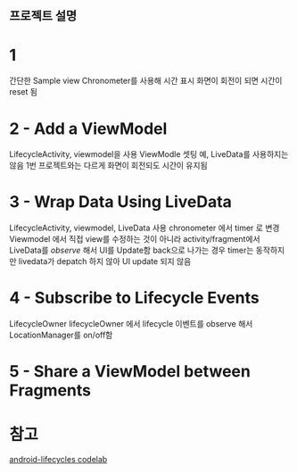## 프로젝트 설명
# 1
간단한 Sample view
Chronometer를 사용해 시간 표시
화면이 회전이 되면 시간이 reset 됨
# 2 - Add a ViewModel
LifecycleActivity, viewmodel을 사용
ViewModle 셋팅 예, LiveData를 사용하지는 않음
1번 프로젝트와는 다르게 화면이 회전되도 시간이 유지됨
# 3 - Wrap Data Using LiveData
LifecycleActivity, viewmodel, LiveData 사용
chronometer 에서 timer 로 변경
Viewmodel 에서 직접 view를 수정하는 것이 아니라
activity/fragment에서 LiveData를 *observe* 해서 UI를 Update함
back으로 나가는 경우 timer는 동작하지만 livedata가 depatch 하지 않아 UI update 되지 않음
# 4 - Subscribe to Lifecycle Events
LifecycleOwner
lifecycleOwner 에서 lifecycle 이벤트를 observe 해서
LocationManager를 on/off함
# 5 - Share a ViewModel between Fragments


# 참고
[android-lifecycles codelab](https://codelabs.developers.google.com/codelabs/android-lifecycles/#1)
